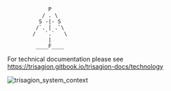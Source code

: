 ```
             P
           / . \
          S -|- S 
         /`. | .`\
        /   `.`   \
             |   
         ____F____
```

For technical documentation please see https://trisagion.gitbook.io/trisagion-docs/technology

![trisagion_system_context](https://www.plantuml.com/plantuml/proxy?cache=no&src=https://raw.githubusercontent.com/tttrisagion/3T/refs/heads/main/trisagion_system_context.md)
